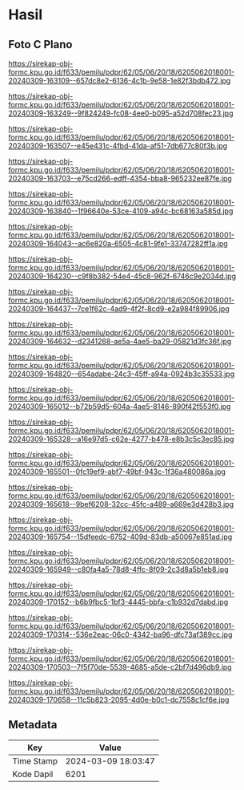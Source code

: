 # Hasil

## Foto C Plano

https://sirekap-obj-formc.kpu.go.id/f633/pemilu/pdpr/62/05/06/20/18/6205062018001-20240309-163109--657dc8e2-6136-4c1b-9e58-1e82f3bdb472.jpg

https://sirekap-obj-formc.kpu.go.id/f633/pemilu/pdpr/62/05/06/20/18/6205062018001-20240309-163249--9f824249-fc08-4ee0-b095-a52d708fec23.jpg

https://sirekap-obj-formc.kpu.go.id/f633/pemilu/pdpr/62/05/06/20/18/6205062018001-20240309-163507--e45e431c-4fbd-41da-af51-7db677c80f3b.jpg

https://sirekap-obj-formc.kpu.go.id/f633/pemilu/pdpr/62/05/06/20/18/6205062018001-20240309-163703--e75cd266-edff-4354-bba8-965232ee87fe.jpg

https://sirekap-obj-formc.kpu.go.id/f633/pemilu/pdpr/62/05/06/20/18/6205062018001-20240309-163840--1f96640e-53ce-4109-a94c-bc68163a585d.jpg

https://sirekap-obj-formc.kpu.go.id/f633/pemilu/pdpr/62/05/06/20/18/6205062018001-20240309-164043--ac6e820a-6505-4c81-9fe1-33747282ff1a.jpg

https://sirekap-obj-formc.kpu.go.id/f633/pemilu/pdpr/62/05/06/20/18/6205062018001-20240309-164230--c9f8b382-54e4-45c8-962f-6746c9e2034d.jpg

https://sirekap-obj-formc.kpu.go.id/f633/pemilu/pdpr/62/05/06/20/18/6205062018001-20240309-164437--7ce1f62c-4ad9-4f2f-8cd9-e2a984f89906.jpg

https://sirekap-obj-formc.kpu.go.id/f633/pemilu/pdpr/62/05/06/20/18/6205062018001-20240309-164632--d2341268-ae5a-4ae5-ba29-05821d3fc36f.jpg

https://sirekap-obj-formc.kpu.go.id/f633/pemilu/pdpr/62/05/06/20/18/6205062018001-20240309-164820--654adabe-24c3-45ff-a94a-0924b3c35533.jpg

https://sirekap-obj-formc.kpu.go.id/f633/pemilu/pdpr/62/05/06/20/18/6205062018001-20240309-165012--b72b59d5-604a-4ae5-8146-890f42f553f0.jpg

https://sirekap-obj-formc.kpu.go.id/f633/pemilu/pdpr/62/05/06/20/18/6205062018001-20240309-165328--a16e97d5-c62e-4277-b478-e8b3c5c3ec85.jpg

https://sirekap-obj-formc.kpu.go.id/f633/pemilu/pdpr/62/05/06/20/18/6205062018001-20240309-165501--0fc19ef9-abf7-49bf-943c-1f36a480086a.jpg

https://sirekap-obj-formc.kpu.go.id/f633/pemilu/pdpr/62/05/06/20/18/6205062018001-20240309-165618--9bef6208-32cc-45fc-a489-a669e3d428b3.jpg

https://sirekap-obj-formc.kpu.go.id/f633/pemilu/pdpr/62/05/06/20/18/6205062018001-20240309-165754--15dfeedc-6752-409d-83db-a50067e851ad.jpg

https://sirekap-obj-formc.kpu.go.id/f633/pemilu/pdpr/62/05/06/20/18/6205062018001-20240309-165949--c80fa4a5-78d8-4ffc-8f09-2c3d8a5b1eb8.jpg

https://sirekap-obj-formc.kpu.go.id/f633/pemilu/pdpr/62/05/06/20/18/6205062018001-20240309-170152--b6b9fbc5-1bf3-4445-bbfa-c1b932d7dabd.jpg

https://sirekap-obj-formc.kpu.go.id/f633/pemilu/pdpr/62/05/06/20/18/6205062018001-20240309-170314--536e2eac-06c0-4342-ba96-dfc73af389cc.jpg

https://sirekap-obj-formc.kpu.go.id/f633/pemilu/pdpr/62/05/06/20/18/6205062018001-20240309-170503--7f5f70de-5539-4685-a5de-c2bf7d496db9.jpg

https://sirekap-obj-formc.kpu.go.id/f633/pemilu/pdpr/62/05/06/20/18/6205062018001-20240309-170658--11c5b823-2095-4d0e-b0c1-dc7558c1cf6e.jpg


## Metadata

| Key        | Value               |
| ---------- | ------------------- |
| Time Stamp | 2024-03-09 18:03:47 |
| Kode Dapil | 6201                |



